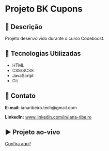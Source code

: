 <!DOCTYPE html>
<html lang="en">

<head>
  <meta charset="UTF-8">
  <meta name="viewport" content="width=device-width, initial-scale=1.0">
</head>

<body>
  <h1>Projeto BK Cupons</h1>

  <h2>📃 Descrição</h2>
  <p>Projeto desenvolvido durante o curso Codeboost.</p>

  <h2>🚀 Tecnologias Utilizadas</h2>
  <ul>
    <li>
      HTML
    </li>
    <li>
      CSS/SCSS
    </li>
    <li>
      JavaScript
    </li>
    <li>
      Git
    </li>
  </ul>

  <h2>📧 Contato</h2>
  <p><strong>E-mail:</strong> ianaribeiro.tech@gmail.com</p>
  <p><strong>LinkedIn:</strong> <a href="https://www.linkedin.com/in/iana-ribeiro/">www.linkedin.com/in/iana-ribeiro</a></p>

  <h2>▶️ Projeto ao-vivo</h2>
  <a href="https://iana-ribeiro.github.io/bkcupons">Confira aqui!</a>
</body>

</html>
